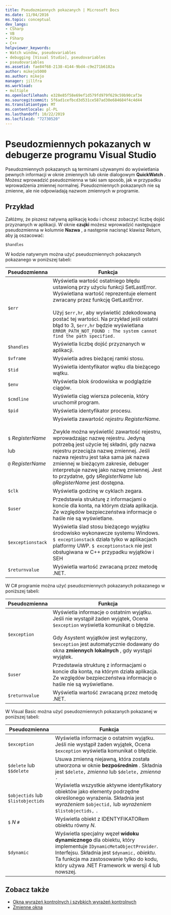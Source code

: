 ```yaml
---
title: Pseudozmiennych pokazanych | Microsoft Docs
ms.date: 11/04/2016
ms.topic: conceptual
dev_langs:
- CSharp
- VB
- FSharp
- C++
helpviewer_keywords:
- Watch window, pseudovariables
- debugging [Visual Studio], pseudovariables
- pseudovariables
ms.assetid: fae84f68-2138-4144-9bd4-c9e271b6182a
author: mikejo5000
ms.author: mikejo
manager: jillfra
ms.workload:
- multiple
ms.openlocfilehash: e328e85f58e69ef1d579fd979f629c59b90caf3e
ms.sourcegitcommit: 5f6ad1cefbcd3d531ce587ad30e684684f4c4d44
ms.translationtype: MT
ms.contentlocale: pl-PL
ms.lasthandoff: 10/22/2019
ms.locfileid: "72730520"
---
```

# <a name="pseudovariables-in-the-visual-studio-debugger"></a>Pseudozmiennych pokazanych w debugerze programu Visual Studio
Pseudozmiennych pokazanych są terminami używanymi do wyświetlania pewnych informacji w oknie zmiennych lub oknie dialogowym **QuickWatch** . Możesz wprowadzić pseudozmienna w taki sam sposób, jak w przypadku wprowadzenia zmiennej normalnej. Pseudozmiennych pokazanych nie są zmienne, ale nie odpowiadają nazwom zmiennych w programie.

## <a name="example"></a>Przykład
 Załóżmy, że piszesz natywną aplikację kodu i chcesz zobaczyć liczbę dojść przyznanych w aplikacji. W oknie **czujki** możesz wprowadzić następujące pseudozmienna w kolumnie **Nazwa** , a następnie nacisnąć klawisz Return, aby ją oszacować:

`$handles`

 W kodzie natywnym można użyć pseudozmiennych pokazanych pokazanego w poniższej tabeli:

|Pseudozmienna|Funkcja|
|--------------------|--------------|
|`$err`|Wyświetla wartość ostatniego błędu ustawioną przy użyciu funkcji SetLastError. Wyświetlana wartość reprezentuje element zwracany przez funkcję GetLastError.<br /><br /> Użyj `$err,hr`, aby wyświetlić zdekodowaną postać tej wartości. Na przykład jeśli ostatni błąd to 3, `$err,hr` będzie wyświetlana `ERROR_PATH_NOT_FOUND : The system cannot find the path specified.`|
|`$handles`|Wyświetla liczbę dojść przyznanych w aplikacji.|
|`$vframe`|Wyświetla adres bieżącej ramki stosu.|
|`$tid`|Wyświetla identyfikator wątku dla bieżącego wątku.|
|`$env`|Wyświetla blok środowiska w podglądzie ciągów.|
|`$cmdline`|Wyświetla ciąg wiersza polecenia, który uruchomił program.|
|`$pid`|Wyświetla identyfikator procesu.|
|`$` *RegisterName*<br /><br /> lub<br /><br /> `@` *RegisterName*|Wyświetla zawartość *rejestru RegisterName.*<br /><br /> Zwykle można wyświetlić zawartość rejestru, wprowadzając nazwę rejestru. Jedyną potrzebą jest użycie tej składni, gdy nazwa rejestru przeciąża nazwę zmiennej. Jeśli nazwa rejestru jest taka sama jak nazwa zmiennej w bieżącym zakresie, debuger interpretuje nazwę jako nazwę zmiennej. Jest to przydatne, gdy `$`*RegisterName* lub `@`*RegisterName* jest dostępna.|
|`$clk`|Wyświetla godzinę w cyklach zegara.|
|`$user`|Przedstawia strukturę z informacjami o koncie dla konta, na którym działa aplikacja. Ze względów bezpieczeństwa informacje o haśle nie są wyświetlane.|
|`$exceptionstack`|Wyświetla ślad stosu bieżącego wyjątku środowisko wykonawcze systemu Windows. `$ exceptionstack` działa tylko w aplikacjach platformy UWP. `$ exceptionstack` nie jest obsługiwana w C++ przypadku wyjątków i SEH|
|`$returnvalue`|Wyświetla wartość zwracaną przez metodę .NET.|

 W C# programie można użyć pseudozmiennych pokazanych pokazanego w poniższej tabeli:

|Pseudozmienna|Funkcja|
|--------------------|--------------|
|`$exception`|Wyświetla informacje o ostatnim wyjątku. Jeśli nie wystąpił żaden wyjątek, Ocena `$exception` wyświetla komunikat o błędzie.<br /><br /> Gdy Asystent wyjątków jest wyłączony, `$exception` jest automatycznie dodawany do okna **zmiennych lokalnych** , gdy wystąpi wyjątek.|
|`$user`|Przedstawia strukturę z informacjami o koncie dla konta, na którym działa aplikacja. Ze względów bezpieczeństwa informacje o haśle nie są wyświetlane.|
|`$returnvalue`|Wyświetla wartość zwracaną przez metodę .NET.|

 W Visual Basic można użyć pseudozmiennych pokazanych pokazanej w poniższej tabeli:

|Pseudozmienna|Funkcja|
|--------------------|--------------|
|`$exception`|Wyświetla informacje o ostatnim wyjątku. Jeśli nie wystąpił żaden wyjątek, Ocena `$exception` wyświetla komunikat o błędzie.|
|`$delete` lub `$$delete`|Usuwa zmienną niejawną, która została utworzona w oknie **bezpośrednim** . Składnia jest `$delete,` *zmienna* lub `$delete,` *zmienna* `.`|
|`$objectids` lub `$listobjectids`|Wyświetla wszystkie aktywne identyfikatory obiektów jako elementy podrzędne określonego wyrażenia. Składnia jest *wyrażeniem* `$objectid,` lub *wyrażeniem* `$listobjectids,` `.`|
|`$` *N* `#`|Wyświetla obiekt z IDENTYFIKATORem obiektu równy *N*.|
|`$dynamic`|Wyświetla specjalny węzeł **widoku dynamicznego** dla obiektu, który implementuje `IDynamicMetaObjectProvider`. Interfejsu. Składnia jest `$dynamic,` *obiektu*. Ta funkcja ma zastosowanie tylko do kodu, który używa .NET Framework w wersji 4 lub nowszej.|

## <a name="see-also"></a>Zobacz także
- [Okna wyrażeń kontrolnych i szybkich wyrażeń kontrolnych](../debugger/watch-and-quickwatch-windows.md)
- [Zmienne okna](../debugger/debugger-windows.md)

